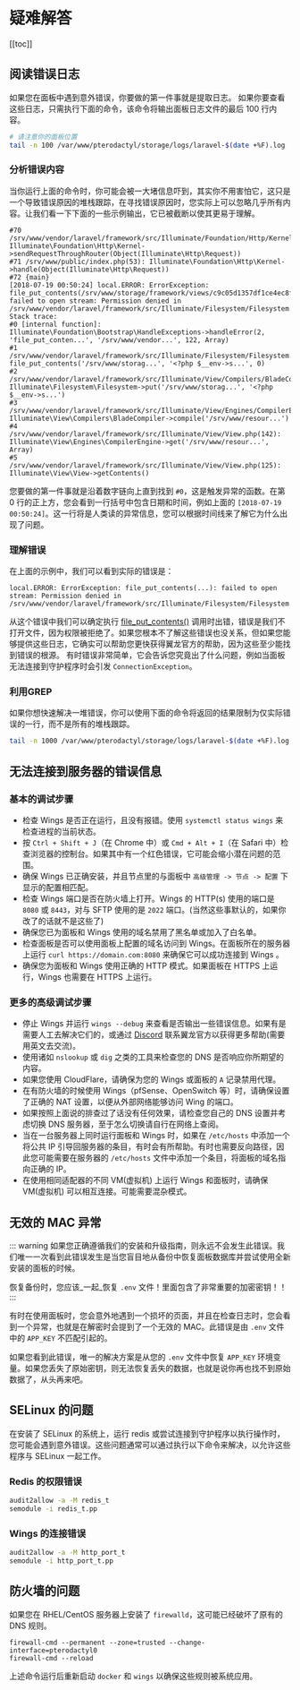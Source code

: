 # 疑难解答

[[toc]]

## 阅读错误日志
如果您在面板中遇到意外错误，你要做的第一件事就是提取日志。
如果你要查看这些日志，只需执行下面的命令，该命令将输出面板日志文件的最后 100 行内容。

``` bash
# 请注意你的面板位置
tail -n 100 /var/www/pterodactyl/storage/logs/laravel-$(date +%F).log
```

### 分析错误内容
当你运行上面的命令时，你可能会被一大堵信息吓到，其实你不用害怕它，这只是一个导致错误原因的堆栈跟踪，在寻找错误原因时，您实际上可以忽略几乎所有内容。让我们看一下下面的一些示例输出，它已被截断以使其更易于理解。

```
#70 /srv/www/vendor/laravel/framework/src/Illuminate/Foundation/Http/Kernel.php(116): Illuminate\Foundation\Http\Kernel->sendRequestThroughRouter(Object(Illuminate\Http\Request))
#71 /srv/www/public/index.php(53): Illuminate\Foundation\Http\Kernel->handle(Object(Illuminate\Http\Request))
#72 {main}
[2018-07-19 00:50:24] local.ERROR: ErrorException: file_put_contents(/srv/www/storage/framework/views/c9c05d1357df1ce4ec8fc5df78c16c493b0d4f48.php): failed to open stream: Permission denied in /srv/www/vendor/laravel/framework/src/Illuminate/Filesystem/Filesystem.php:122
Stack trace:
#0 [internal function]: Illuminate\Foundation\Bootstrap\HandleExceptions->handleError(2, 'file_put_conten...', '/srv/www/vendor...', 122, Array)
#1 /srv/www/vendor/laravel/framework/src/Illuminate/Filesystem/Filesystem.php(122): file_put_contents('/srv/www/storag...', '<?php $__env->s...', 0)
#2 /srv/www/vendor/laravel/framework/src/Illuminate/View/Compilers/BladeCompiler.php(122): Illuminate\Filesystem\Filesystem->put('/srv/www/storag...', '<?php $__env->s...')
#3 /srv/www/vendor/laravel/framework/src/Illuminate/View/Engines/CompilerEngine.php(51): Illuminate\View\Compilers\BladeCompiler->compile('/srv/www/resour...')
#4 /srv/www/vendor/laravel/framework/src/Illuminate/View/View.php(142): Illuminate\View\Engines\CompilerEngine->get('/srv/www/resour...', Array)
#5 /srv/www/vendor/laravel/framework/src/Illuminate/View/View.php(125): Illuminate\View\View->getContents()
```

您要做的第一件事就是沿着数字链向上直到找到 `#0`，这是触发异常的函数。在第 0 行的正上方，您会看到一行括号中包含日期和时间，例如上面的 `[2018-07-19 00:50:24]`。这一行将是人类读的异常信息，您可以根据时间线来了解它为什么出现了问题。

### 理解错误
在上面的示例中，我们可以看到实际的错误是：

```
local.ERROR: ErrorException: file_put_contents(...): failed to open stream: Permission denied in /srv/www/vendor/laravel/framework/src/Illuminate/Filesystem/Filesystem.php:122
```

从这个错误中我们可以确定执行 [file_put_contents()](http://php.net/manual/en/function.file-put-contents.php) 调用时出错，错误是我们不打开文件，因为权限被拒绝了。如果您根本不了解这些错误也没关系，但如果您能够提供这些日志，它确实可以帮助您更快获得翼龙官方的帮助，因为这些至少能找到错误的根源。
有时错误非常简单，它会告诉您究竟出了什么问题，例如当面板无法连接到守护程序时会引发 `ConnectionException`。

### 利用GREP
如果你想快速解决一堆错误，你可以使用下面的命令将返回的结果限制为仅实际错误的一行，而不是所有的堆栈跟踪。

``` bash
tail -n 1000 /var/www/pterodactyl/storage/logs/laravel-$(date +%F).log | grep "\[$(date +%Y)"
```

## 无法连接到服务器的错误信息
### 基本的调试步骤
* 检查 Wings 是否正在运行，且没有报错。使用 `systemctl status wings` 来检查进程的当前状态。
* 按 `Ctrl + Shift + J`（在 Chrome 中）或 `Cmd + Alt + I`（在 Safari 中）检查浏览器的控制台。如果其中有一个红色错误，它可能会缩小潜在问题的范围。
* 确保 Wings 已正确安装，并且节点里的与面板中 `高级管理 -> 节点 -> 配置` 下显示的配置相匹配。
* 检查 Wings 端口是否在防火墙上打开。Wings 的 HTTP(s) 使用的端口是 `8080` 或 `8443`，对与 SFTP 使用的是 `2022` 端口。(当然这些事默认的，如果你改了的话就不是这些了)
* 确保您已为面板和 Wings 使用的域名禁用了黑名单或加入了白名单。
* 检查面板是否可以使用面板上配置的域名访问到 Wings。在面板所在的服务器上运行 `curl https://domain.com:8080` 来确保它可以成功连接到 Wings 。
* 确保您为面板和 Wings 使用正确的 HTTP 模式。如果面板在 HTTPS 上运行，Wings 也需要在 HTTPS 上运行。

### 更多的高级调试步骤
* 停止 Wings 并运行 `wings --debug` 来查看是否输出一些错误信息。如果有是需要人工去解决它们的，或通过 [Discord](https://discord.gg/pterodactyl) 联系翼龙官方以获得更多帮助(需要用英文去交流)。
* 使用诸如 `nslookup` 或 `dig` 之类的工具来检查您的 DNS 是否响应你所期望的内容。
* 如果您使用 CloudFlare，请确保为您的 Wings 或面板的 `A` 记录禁用代理。
* 在有防火墙的时候使用 Wings（pfSense、OpenSwitch 等）时，请确保设置了正确的 NAT 设置，以便从外部网络能够访问 Wing 的端口。
* 如果按照上面说的排查过了话没有任何效果，请检查您自己的 DNS 设置并考虑切换 DNS 服务器，至于怎么切换请自行在网络上查阅。
* 当在一台服务器上同时运行面板和 Wings 时，如果在 `/etc/hosts` 中添加一个将公共 IP 引导回服务器的条目，有时会有所帮助。有时也需要反向路径，因此您可能需要在服务器的 `/etc/hosts` 文件中添加一个条目，将面板的域名指向正确的 IP。
* 在使用相同适配器的不同 VM(虚拟机) 上运行 Wings 和面板时，请确保 VM(虚拟机) 可以相互连接。可能需要混杂模式。

## 无效的 MAC 异常
::: warning
如果您正确遵循我们的安装和升级指南，则永远不会发生此错误。我们唯一一次看到此错误发生是当您盲目地从备份中恢复面板数据库并尝试使用全新安装的面板的时候。

恢复备份时，您应该_一起_恢复 `.env` 文件！里面包含了非常重要的加密密钥！！
:::

有时在使用面板时，您会意外地遇到一个损坏的页面，并且在检查日志时，您会看到一个异常，也就是在解密时会提到了一个无效的 MAC。此错误是由 `.env` 文件中的 `APP_KEY` 不匹配引起的。

如果您看到此错误，唯一的解决方案是从您的 `.env` 文件中恢复 `APP_KEY` 环境变量。如果您丢失了原始密钥，则无法恢复丢失的数据，也就是说你再也找不到原始数据了，从头再来吧。

## SELinux 的问题
在安装了 SELinux 的系统上，运行 redis 或尝试连接到守护程序以执行操作时，您可能会遇到意外错误。这些问题通常可以通过执行以下命令来解决，以允许这些程序与 SELinux 一起工作。
 
### Redis 的权限错误
``` bash
audit2allow -a -M redis_t
semodule -i redis_t.pp
```

### Wings 的连接错误
``` bash
audit2allow -a -M http_port_t
semodule -i http_port_t.pp
```

## 防火墙的问题
如果您在 RHEL/CentOS 服务器上安装了 `firewalld`，这可能已经破坏了原有的 DNS 规则。

```
firewall-cmd --permanent --zone=trusted --change-interface=pterodactyl0
firewall-cmd --reload
```

上述命令运行后重新启动 `docker` 和 `wings` 以确保这些规则被系统应用。
